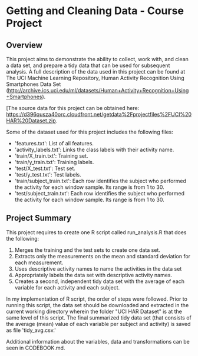 # Getting and Cleaning Data - Course Project

## Overview

This project aims to demonstrate the ability to collect, work with, and clean a data set, and prepare a tidy data that can be used for subsequent analysis.  A full description of the data used in this project can be found at The UCI Machine Learning Repository, Human Activity Recognition Using Smartphones Data Set (http://archive.ics.uci.edu/ml/datasets/Human+Activity+Recognition+Using+Smartphones).

[The source data for this project can be obtained here: https://d396qusza40orc.cloudfront.net/getdata%2Fprojectfiles%2FUCI%20HAR%20Dataset.zip.

Some of the dataset used for this project includes the following files:

* 'features.txt': List of all features.
* 'activity_labels.txt': Links the class labels with their activity name.
* 'train/X_train.txt': Training set.
* 'train/y_train.txt': Training labels.
* 'test/X_test.txt': Test set.
* 'test/y_test.txt': Test labels.
* 'train/subject_train.txt': Each row identifies the subject who performed the activity for each window sample. Its range is from 1 to 30. 
* 'test/subject_train.txt': Each row identifies the subject who performed the activity for each window sample. Its range is from 1 to 30. 


## Project Summary

This project requires to create one R script called run_analysis.R that does the following:

1) Merges the training and the test sets to create one data set.
2) Extracts only the measurements on the mean and standard deviation for each measurement. 
3) Uses descriptive activity names to name the activities in the data set
4) Appropriately labels the data set with descriptive activity names. 
5) Creates a second, independent tidy data set with the average of each variable for each activity and each subject. 

In my implementation of R script, the order of steps were followed.  Prior to running this script, the data set should be downloaded and extracted in the current working directory  wherein the folder "UCI HAR Dataset" is at the same level of this script. The final summarized tidy data set (that consists of the average (mean) value of each variable per subject and activity) is saved as file 'tidy_avg.csv.'

Additional information about the variables, data and transformations can be seen in CODEBOOK.md.
